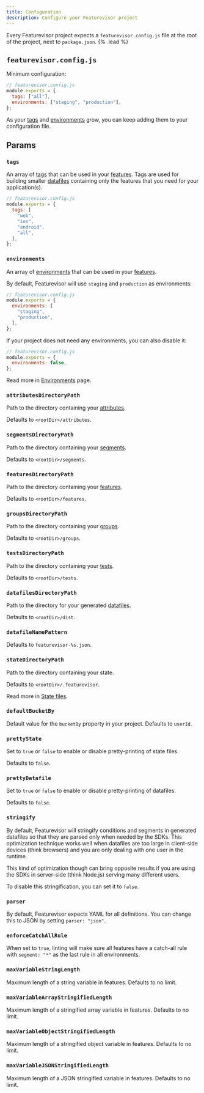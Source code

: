 ```yaml
---
title: Configuration
description: Configure your Featurevisor project
---
```


Every Featurevisor project expects a `featurevisor.config.js` file at the root of the project, next to `package.json`. {% .lead %}

## `featurevisor.config.js`

Minimum configuration:

```js
// featurevisor.config.js
module.exports = {
  tags: ["all"],
  environments: ["staging", "production"],
};
```

As your [tags](/docs/tags) and [environments](/docs/environments) grow, you can keep adding them to your configuration file.

## Params

### `tags`

An array of [tags](/docs/tags) that can be used in your [features](/docs/features/). Tags are used for building smaller [datafiles](/docs/building-datafiles) containing only the features that you need for your application(s).

```js
// featurevisor.config.js
module.exports = {
  tags: [
    "web",
    "ios",
    "android",
    "all",
  ],
};
```

### `environments`

An array of [environments](/docs/environments) that can be used in your [features](/docs/features/).

By default, Featurevisor will use `staging` and `production` as environments:

```js
// featurevisor.config.js
module.exports = {
  environments: [
    "staging",
    "production",
  ],
};
```

If your project does not need any environments, you can also disable it:

```js
// featurevisor.config.js
module.exports = {
  environments: false,
};
```

Read more in [Environments](/docs/environments) page.

### `attributesDirectoryPath`

Path to the directory containing your [attributes](/docs/attributes/).

Defaults to `<rootDir>/attributes`.

### `segmentsDirectoryPath`

Path to the directory containing your [segments](/docs/segments/).

Defaults to `<rootDir>/segments`.

### `featuresDirectoryPath`

Path to the directory containing your [features](/docs/features/).

Defaults to `<rootDir>/features`.

### `groupsDirectoryPath`

Path to the directory containing your [groups](/docs/groups/).

Defaults to `<rootDir>/groups`.

### `testsDirectoryPath`

Path to the directory containing your [tests](/docs/testing/).

Defaults to `<rootDir>/tests`.

### `datafilesDirectoryPath`

Path to the directory for your generated [datafiles](/docs/building-datafiles/).

Defaults to `<rootDir>/dist`.

### `datafileNamePattern`

Defaults to `featurevisor-%s.json`.

### `stateDirectoryPath`

Path to the directory containing your state.

Defaults to `<rootDir>/.featurevisor`.

Read more in [State files](/docs/state-files).

### `defaultBucketBy`

Default value for the `bucketBy` property in your project. Defaults to `userId`.

### `prettyState`

Set to `true` or `false` to enable or disable pretty-printing of state files.

Defaults to `false`.

### `prettyDatafile`

Set to `true` or `false` to enable or disable pretty-printing of datafiles.

Defaults to `false`.

### `stringify`

By default, Featurevisor will stringify conditions and segments in generated datafiles so that they are parsed only when needed by the SDKs. This optimization technique works well when datafiles are too large in client-side devices (think browsers) and you are only dealing with one user in the runtime.

This kind of optimization though can bring opposite results if you are using the SDKs in server-side (think Node.js) serving many different users.

To disable this stringification, you can set it to `false`.

### `parser`

By default, Featurevisor expects YAML for all definitions. You can change this to JSON by setting `parser: "json"`.

### `enforceCatchAllRule`

When set to `true`, linting will make sure all features have a catch-all rule with `segment: "*"` as the last rule in all environments.

### `maxVariableStringLength`

Maximum length of a string variable in features. Defaults to no limit.

### `maxVariableArrayStringifiedLength`

Maximum length of a stringified array variable in features. Defaults to no limit.

### `maxVariableObjectStringifiedLength`

Maximum length of a stringified object variable in features. Defaults to no limit.

### `maxVariableJSONStringifiedLength`

Maximum length of a JSON stringified variable in features. Defaults to no limit.
